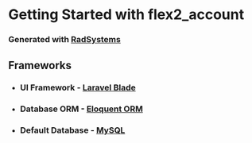 # Getting Started with flex2_account

### Generated with [RadSystems](https://radsystems.io)

## Frameworks

- ### UI Framework - [Laravel Blade](https://laravel.com)

- ### Database ORM - [Eloquent ORM](https://laravel.com/docs/5.0/eloquent)
- ### Default Database - [MySQL](https://www.mysql.com/)
